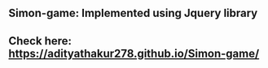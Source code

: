 ## Simon-game: Implemented using Jquery library
## Check here: https://adityathakur278.github.io/Simon-game/
